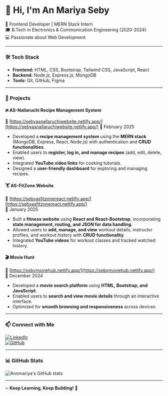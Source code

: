 # 👋 Hi, I'm An Mariya Seby  

🚀 Frontend Developer | MERN Stack Intern  
🎓 B.Tech in Electronics & Communication Engineering (2020-2024)  
💻 Passionate about Web Development  

---

### 🛠 Tech Stack  
- **Frontend:** HTML, CSS, Bootstrap, Tailwind CSS, JavaScript, React  
- **Backend:** Node.js, Express.js, MongoDB  
- **Tools:** Git, GitHub, Figma  

---

### 📂 Projects  

#### 🔥 AS-Nallaruchi Recipe Management System  
🔗 [https://sebyasnallaruchiwebsite.netlify.app/](https://sebyasnallaruchiwebsite.netlify.app/)
📅 February 2025  
- Developed a **recipe management system** using the **MERN stack** (MongoDB, Express, React, Node.js) with authentication and **CRUD functionalities**.  
- Enabled users to **register, log in, and manage recipes** (add, edit, delete, view).  
- Integrated **YouTube video links** for cooking tutorials.  
- Designed a **user-friendly dashboard** for exploring and managing recipes.  

#### 🏋️ AS-FitZone Website  
🔗 [https://sebyasfitzonereact.netlify.app/](https://sebyasfitzonereact.netlify.app/)  
📅 January 2025  
- Built a **fitness website** using **React and React-Bootstrap**, incorporating **state management, routing, and JSON for data handling**.  
- Allowed users to **add, manage, and view** workout details, instructor profiles, and workout history with **CRUD functionality**.  
- Integrated **YouTube videos** for workout classes and tracked watched history.  

#### 🎬 Movie Hunt  
🔗 [https://sebymoviehub.netlify.app/](https://sebymoviehub.netlify.app/)   
📅 December 2024  
- Developed a **movie search platform** using **HTML, Bootstrap, and JavaScript**.  
- Enabled users to **search and view movie details** through an interactive interface.  
- Optimized for **smooth browsing and responsiveness** across devices.  

---

### 📫 Connect with Me  
[![LinkedIn](https://img.shields.io/badge/LinkedIn-blue?style=for-the-badge&logo=linkedin)](your-linkedin-url)  
[![GitHub](https://img.shields.io/badge/GitHub-black?style=for-the-badge&logo=github)](your-github-url)  

---

### 📊 GitHub Stats  
![Annmariya's GitHub stats](https://github-readme-stats.vercel.app/api?username=your-github-username&show_icons=true&theme=radical)  

---

⭐ **Keep Learning, Keep Building!** 🚀  
